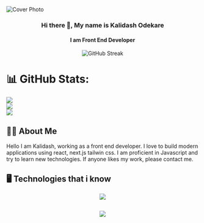 

![Cover Photo](https://github.com/kalidashodekare14/kalidashodekare14/assets/160324986/8497a8b1-27a2-4fc6-944b-49c854f3f9e8)

<div align="center">
  <h3><strong>Hi there 👋, My name is Kalidash Odekare</strong></h1>
  <h4>I am Front End Developer</h4>
</div>

<p align="center">
  <img src="https://streak-stats.demolab.com?user=kalidashodekare14" alt="GitHub Streak" />
</p>

# 📊 GitHub Stats:
![](https://github-readme-stats.vercel.app/api?username=kalidashodekare14&theme=default&hide_border=false&include_all_commits=false&count_private=false)<br/>
![](https://github-readme-streak-stats.herokuapp.com/?user=kalidashodekare14&theme=default&hide_border=false)<br/>
![](https://github-readme-stats.vercel.app/api/top-langs/?username=kalidashodekare14&theme=default&hide_border=false&include_all_commits=false&count_private=false&layout=compact)


## 🙋‍♂️ About Me
Hello I am Kalidash, working as a front end developer. I love to build modern applications using react, next.js tailwin css. I am proficient in Javascript and try to learn new technologies. If anyone likes my work, please contact me.

## 🖥️ Technologies that i know
<p align="center">
  <img src="https://skillicons.dev/icons?i=html,css,js,react,tailwind,nextjs,nodejs,express,mongodb" />
</p>

##
<p align="center">
  <img src="https://github-readme-stats.vercel.app/api/top-langs/?username=kalidashodekare14" />
</p>
